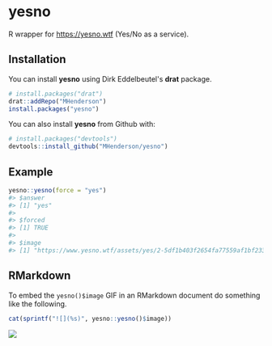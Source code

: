 
<!-- README.md is generated from README.Rmd. Please edit that file -->
yesno
=====

R wrapper for <https://yesno.wtf> (Yes/No as a service).

Installation
------------

You can install **yesno** using Dirk Eddelbeutel's **drat** package.

``` r
# install.packages("drat")
drat::addRepo("MHenderson")
install.packages("yesno")
```

You can also install **yesno** from Github with:

``` r
# install.packages("devtools")
devtools::install_github("MHenderson/yesno")
```

Example
-------

``` r
yesno::yesno(force = "yes")
#> $answer
#> [1] "yes"
#> 
#> $forced
#> [1] TRUE
#> 
#> $image
#> [1] "https://www.yesno.wtf/assets/yes/2-5df1b403f2654fa77559af1bf2332d7a.gif"
```

RMarkdown
---------

To embed the `yesno()$image` GIF in an RMarkdown document do something like the following.

``` r
cat(sprintf("![](%s)", yesno::yesno()$image))
```

![](https://www.yesno.wtf/assets/yes/2-5df1b403f2654fa77559af1bf2332d7a.gif)
